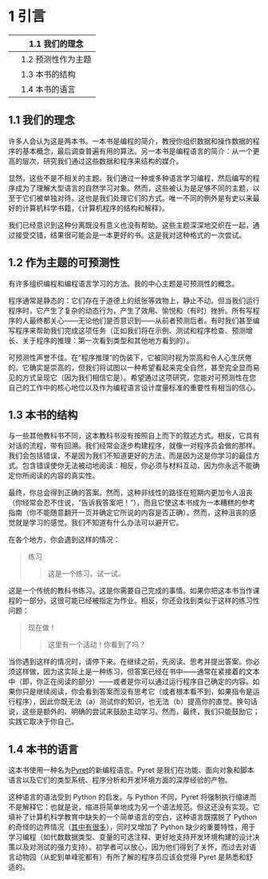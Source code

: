 # 1 引言

|     1.1 我们的理念 |
| --- |
|     1.2 预测性作为主题 |
|     1.3 本书的结构 |
|     1.4 本书的语言 |

## 1.1 我们的理念

许多人会认为这是两本书。一本书是编程的简介，教授你组织数据和操作数据的程序的基本概念，最后调查普遍有用的算法。另一本书是编程语言的简介：从一个更高的层次，研究我们通过这些数据和程序来结构的媒介。

显然，这些不是不相关的主题。我们通过一种或多种语言学习编程，然后编写的程序成为了理解大型语言的自然学习对象。然而，这些被认为是足够不同的主题，以至于它们被单独对待。这也是我们处理它们的方式。唯一不同的例外是有史以来最好的计算机科学书籍，《计算机程序的结构和解释》。

我们已经意识到这种分离既没有意义也没有帮助。这些主题深深地交织在一起，通过接受交错，结果很可能会是一本更好的书。这是我对这种格式的一次尝试。

## 1.2 作为主题的可预测性

有许多组织编程和编程语言学习的方法。我的中心主题是可预测性的概念。

程序通常是静态的：它们存在于道德上的纸张等效物上，静止不动。但当我们运行程序时，它产生了复杂的动态行为，产生了效用、愉悦和（有时）挫折。所有写程序的人最终都关心——无论他们是否意识到——从前者预测后者。有时我们甚至编写程序来帮助我们完成这项任务（正如我们将在示例、测试和程序检查、预测增长、关于程序的推理：第一次看到类型和其他地方看到的）。

可预测性声誉不佳。在“程序推理”的伪装下，它被同时视为崇高和令人心生厌倦的。它确实是崇高的，但我们将试图以一种希望看起来完全自然，甚至完全显而易见的方式呈现它（因为我们相信它是）。希望通过这项研究，您能对可预测性在您自己的工作中的核心地位以及作为编程语言设计度量标准的重要性有相当的信心。

## 1.3 本书的结构

与一些其他教科书不同，这本教科书没有按照自上而下的叙述方式。相反，它具有对话的流程，带有回溯。我们经常会逐步构建程序，就像一对程序员会做的那样。我们会包括错误，不是因为我们不知道更好的方法，而是因为这是你学习的最佳方式。包含错误使你无法被动地阅读：相反，你必须与材料互动，因为你永远不能确定你所阅读的内容的真实性。

最终，你总会得到正确的答案。然而，这种非线性的路径在短期内更加令人沮丧（你经常会忍不住说，“告诉我答案吧！”），而且它使这本书成为一本糟糕的参考指南（你不能随意翻开一页并确定它所说的内容是否正确）。然而，这种沮丧的感觉就是学习的感觉。我们不知道有什么办法可以避开它。

在各个地方，你会遇到这样的情况：

> 练习
> 
> > 这是一个练习。试一试。

这是一个传统的教科书练习。这是你需要自己完成的事情。如果你把这本书当作课程的一部分，这很可能已经被指定为作业。相反，你还会找到类似于这样的练习性问题：

> 现在做！
> 
> > 这里有一个活动！你看到了吗？

当你遇到这样的情况时，请停下来。在继续之前，先阅读、思考并提出答案。你必须这样做，因为这实际上是一种练习，但答案已经在书中——<wbr>通常在紧接着的文本中（即，你正在阅读的部分）——<wbr>或者是你可以通过运行程序自己确定的内容。如果你只是继续阅读，你会看到答案而没有思考它（或者根本看不到，如果指令是运行程序），因此你既无法（a）测试你的知识，也无法（b）提高你的直觉。换句话说，这些是额外的、明确的尝试来鼓励主动学习。然而，最终，我们只能鼓励它；实践它取决于你自己。

## 1.4 本书的语言

这本书使用一种名为[Pyret](http://pyret.org/)的新编程语言。Pyret 是我们在功能、面向对象和脚本语言以及它们的类型系统、程序分析和开发环境方面的深厚经验的产物。

这种语言的语法受到 Python 的启发。与 Python 不同，Pyret 将强制执行缩进而不是解释它：也就是说，缩进将简单地成为另一个语法规范。但这还没有实现。它填补了计算机科学教育中缺失的一个简单语言的空白，这种语言既摆脱了 Python 的奇怪的边界情况（[其中有很多](http://cs.brown.edu/~sk/Publications/Papers/Published/pmmwplck-python-full-monty/)），同时又增加了 Python 缺少的重要特性，用于学习编程（如代数数据类型、变量的可选注释、更好地支持开发环境构建的设计决策以及对测试的强力支持）。初学者可以放心，因为他们得到了关怀，而过去对语言动物园（从蛇到单峰驼都有）有所了解的程序员应该会觉得 Pyret 是熟悉和舒适的。
